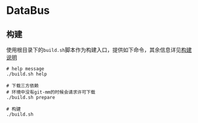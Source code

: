 # DataBus

## 构建

使用根目录下的`build.sh`脚本作为构建入口，提供如下命令，其余信息详见[构建说明](docs/build.md)

```shell
# help message
./build.sh help

# 下载三方依赖
# 环境中没有git-mm的时候会请求许可下载
./build.sh prepare

# 构建
./build.sh
```
